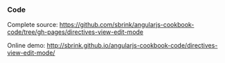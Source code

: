 ### Code

Complete source:
<https://github.com/sbrink/angularjs-cookbook-code/tree/gh-pages/directives-view-edit-mode>

Online demo:
<http://sbrink.github.io/angularjs-cookbook-code/directives-view-edit-mode/>